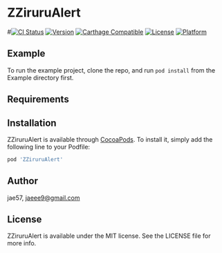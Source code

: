 # ZZiruruAlert

#[![CI Status](https://img.shields.io/travis/jae57/ZZiruruAlert.svg?style=flat)](https://travis-ci.org/jae57/ZZiruruAlert)
[![Version](https://img.shields.io/cocoapods/v/ZZiruruAlert.svg?style=flat)](https://cocoapods.org/pods/ZZiruruAlert)
[![Carthage Compatible](https://img.shields.io/badge/Carthage-compatible-4BC51D.svg?style=flat)](https://github.com/Carthage/Carthage)
[![License](https://img.shields.io/cocoapods/l/ZZiruruAlert.svg?style=flat)](https://cocoapods.org/pods/ZZiruruAlert)
[![Platform](https://img.shields.io/cocoapods/p/ZZiruruAlert.svg?style=flat)](https://cocoapods.org/pods/ZZiruruAlert)

## Example

To run the example project, clone the repo, and run `pod install` from the Example directory first.

## Requirements

## Installation

ZZiruruAlert is available through [CocoaPods](https://cocoapods.org). To install
it, simply add the following line to your Podfile:

```ruby
pod 'ZZiruruAlert'
```

## Author

jae57, jaeee9@gmail.com

## License

ZZiruruAlert is available under the MIT license. See the LICENSE file for more info.
